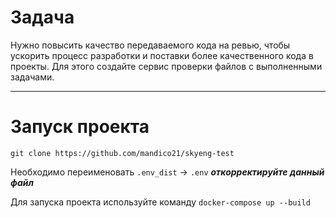 # Задача
Нужно повысить качество передаваемого кода на ревью, чтобы ускорить процесс разработки и поставки более качественного кода в проекты. Для этого создайте сервис проверки файлов с выполненными задачами.
***
# Запуск проекта
```git clone https://github.com/mandico21/skyeng-test```

Необходимо переименовать ```.env_dist``` -> ```.env``` ***откорректируйте данный файл***

Для запуска проекта используйте команду ```docker-compose up --build```



